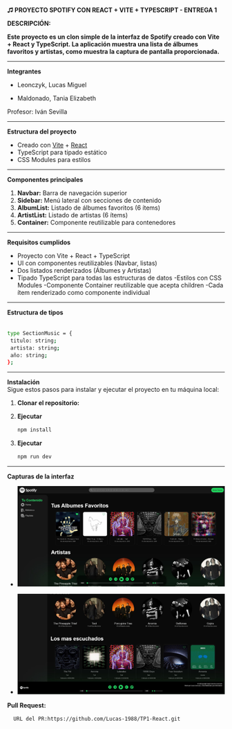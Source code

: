 **♫ PROYECTO SPOTIFY CON REACT + VITE + TYPESCRIPT - ENTREGA 1**




**DESCRIPCIÓN:**


**Este proyecto es un clon simple de la interfaz de Spotify creado con Vite + React y TypeScript. La aplicación muestra una lista de álbumes favoritos y artistas, como muestra la captura de pantalla proporcionada.**

---

**Integrantes**

* Leonczyk, Lucas Miguel

* Maldonado, Tania Elizabeth

Profesor: Iván Sevilla
  
  
---

**Estructura del proyecto**  
- Creado con [Vite](https://vite.dev/) + [React](https://react.dev/)
- TypeScript para tipado estático
- CSS Modules para estilos

---

**Componentes principales**  
1. **Navbar:** Barra de navegación superior
2. **Sidebar:** Menú lateral con secciones de contenido
3. **AlbumList:** Listado de álbumes favoritos (6 ítems)
4. **ArtistList:** Listado de artistas (6 ítems)
5. **Container:** Componente reutilizable para contenedores

---

**Requisitos cumplidos**
- Proyecto con Vite + React + TypeScript
- UI con componentes reutilizables (Navbar, listas)
- Dos listados renderizados (Álbumes y Artistas)
- Tipado TypeScript para todas las estructuras de datos
-Estilos con CSS Modules
-Componente Container reutilizable que acepta children
-Cada ítem renderizado como componente individual

---

**Estructura de tipos**

 ```bash

type SectionMusic = {
  titulo: string;
  artista: string;
  año: string;
};

   ```

---

**Instalación**  
Sigue estos pasos para instalar y ejecutar el proyecto en tu máquina local:

1. **Clonar el repositorio:**


2. **Ejecutar** 
   ```bash
   npm install 
   ```

3. **Ejecutar**
   ```bash
   npm run dev
   ```

---

**Capturas de la interfaz**  
- ![Browser principal](./media/Browser_1.jpg)
  
- ![Browser 2](./media/Browser_2.jpg)


**Pull Request:**
```bash
  URL del PR:https://github.com/Lucas-1988/TP1-React.git
   ```

